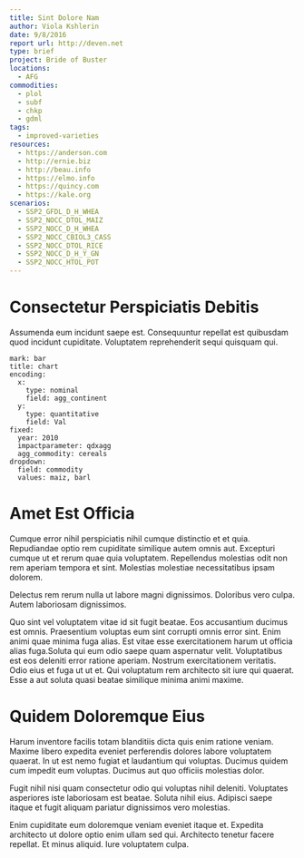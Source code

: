 ```yaml
---
title: Sint Dolore Nam
author: Viola Kshlerin
date: 9/8/2016
report url: http://deven.net
type: brief
project: Bride of Buster
locations:
  - AFG
commodities:
  - plol
  - subf
  - chkp
  - gdml
tags:
  - improved-varieties
resources:
  - https://anderson.com
  - http://ernie.biz
  - http://beau.info
  - https://elmo.info
  - https://quincy.com
  - https://kale.org
scenarios:
  - SSP2_GFDL_D_H_WHEA
  - SSP2_NOCC_DTOL_MAIZ
  - SSP2_NOCC_D_H_WHEA
  - SSP2_NOCC_CBIOL3_CASS
  - SSP2_NOCC_DTOL_RICE
  - SSP2_NOCC_D_H_Y_GN
  - SSP2_NOCC_HTOL_POT
---
```

# Consectetur Perspiciatis Debitis
Assumenda eum incidunt saepe est. Consequuntur repellat est quibusdam quod incidunt cupiditate. Voluptatem reprehenderit sequi quisquam qui.

```vis
mark: bar
title: chart
encoding:
  x:
    type: nominal
    field: agg_continent
  y:
    type: quantitative
    field: Val
fixed:
  year: 2010
  impactparameter: qdxagg
  agg_commodity: cereals
dropdown:
  field: commodity
  values: maiz, barl
```

# Amet Est Officia
Cumque error nihil perspiciatis nihil cumque distinctio et et quia. Repudiandae optio rem cupiditate similique autem omnis aut. Excepturi cumque ut et rerum quae quia voluptatem. Repellendus molestias odit non rem aperiam tempora et sint. Molestias molestiae necessitatibus ipsam dolorem.
 Delectus rem rerum nulla ut labore magni dignissimos. Doloribus vero culpa. Autem laboriosam dignissimos.
 Quo sint vel voluptatem vitae id sit fugit beatae. Eos accusantium ducimus est omnis. Praesentium voluptas eum sint corrupti omnis error sint. Enim animi quae minima fuga alias. Est vitae esse exercitationem harum ut officia alias fuga.Soluta qui eum odio saepe quam aspernatur velit. Voluptatibus est eos deleniti error ratione aperiam. Nostrum exercitationem veritatis. Odio eius et fuga ut ut et. Qui voluptatum rem architecto sit iure qui quaerat. Esse a aut soluta quasi beatae similique minima animi maxime.

# Quidem Doloremque Eius
Harum inventore facilis totam blanditiis dicta quis enim ratione veniam. Maxime libero expedita eveniet perferendis dolores labore voluptatem quaerat. In ut est nemo fugiat et laudantium qui voluptas. Ducimus quidem cum impedit eum voluptas. Ducimus aut quo officiis molestias dolor.
 Fugit nihil nisi quam consectetur odio qui voluptas nihil deleniti. Voluptates asperiores iste laboriosam est beatae. Soluta nihil eius. Adipisci saepe itaque et fugit aliquam pariatur dignissimos vero molestias.
 Enim cupiditate eum doloremque veniam eveniet itaque et. Expedita architecto ut dolore optio enim ullam sed qui. Architecto tenetur facere repellat. Et minus aliquid. Iure voluptatem culpa.
